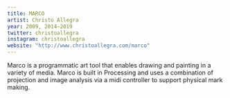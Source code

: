 ```yaml
---
title: MARCO
artist: Christo Allegra
year: 2009, 2014–2019
twitter: christoallegra
instagram: christoallegra
website: "http://www.christoallegra.com/marco"
---
```

Marco is a programmatic art tool that enables drawing and painting in a variety of media. Marco is built in Processing and uses a combination of projection and image analysis via a midi controller to support physical mark making.